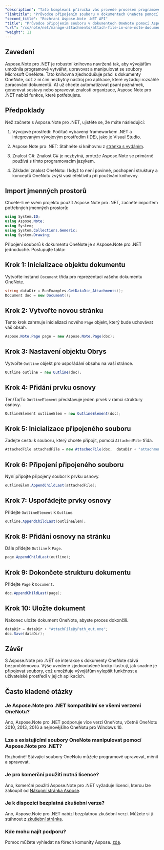 ```yaml
---
"description": "Tato komplexní příručka vás provede procesem programově připojovat soubory k dokumentům OneNotu a umožní vám vylepšit vaše úkoly spojené s psaním poznámek a správou dokumentů. S jasnými, podrobnými pokyny a užitečnými často kladenými otázkami."
"linktitle": "Průvodce připojením souboru v dokumentech OneNote pomocí Aspose.Note"
"second_title": "Rozhraní Aspose.Note .NET API"
"title": "Průvodce připojením souboru v dokumentech OneNote pomocí Aspose.Note"
"url": "/cs/note/net/manage-attachments/attach-file-in-one-note-documents/"
"weight": 11
---
```


## Zavedení

Aspose.Note pro .NET je robustní knihovna navržená tak, aby vývojářům umožnila programově vytvářet, upravovat a manipulovat se soubory Microsoft OneNote. Tato knihovna zjednodušuje práci s dokumenty OneNote, což z ní činí nezbytný nástroj pro aplikace, které vyžadují rozsáhlé zpracování dokumentů. Ať už chcete automatizovat psaní poznámek, generovat sestavy nebo spravovat znalosti organizace, Aspose.Note pro .NET nabízí funkce, které potřebujete.

## Předpoklady

Než začnete s Aspose.Note pro .NET, ujistěte se, že máte následující:

1. Vývojové prostředí: Počítač vybavený frameworkem .NET a integrovaným vývojovým prostředím (IDE), jako je Visual Studio.
  
2. Aspose.Note pro .NET: Stáhněte si knihovnu z [stránka s vydáním](https://releases.aspose.com/note/net/).

3. Znalost C#: Znalost C# je nezbytná, protože Aspose.Note se primárně používá s tímto programovacím jazykem.

4. Základní znalost OneNotu: I když to není povinné, pochopení struktury a konceptů OneNotu zvýší vaši efektivitu při používání knihovny.

## Import jmenných prostorů

Chcete-li ve svém projektu použít Aspose.Note pro .NET, začněte importem potřebných jmenných prostorů:

```csharp
using System.IO;
using Aspose.Note;
using System;
using System.Collections.Generic;
using System.Drawing;
```

Připojení souborů k dokumentu OneNote je s Aspose.Note pro .NET jednoduché. Postupujte takto:

## Krok 1: Inicializace objektu dokumentu

Vytvořte instanci `Document` třída pro reprezentaci vašeho dokumentu OneNote.

```csharp
string dataDir = RunExamples.GetDataDir_Attachments();
Document doc = new Document();
```

## Krok 2: Vytvořte novou stránku

Tento krok zahrnuje inicializaci nového `Page` objekt, který bude uchovávat váš obsah.

```csharp
Aspose.Note.Page page = new Aspose.Note.Page(doc);
```

## Krok 3: Nastavení objektu Obrys

Vytvořte `Outline` objekt pro uspořádání obsahu na vaší stránce.

```csharp
Outline outline = new Outline(doc);
```

## Krok 4: Přidání prvku osnovy

Ten/Ta/To `OutlineElement` představuje jeden prvek v rámci struktury osnovy.

```csharp
OutlineElement outlineElem = new OutlineElement(doc);
```

## Krok 5: Inicializace připojeného souboru

Zadejte cestu k souboru, který chcete připojit, pomocí `AttachedFile` třída.

```csharp
AttachedFile attachedFile = new AttachedFile(doc,  dataDir + "attachment.txt");
```

## Krok 6: Připojení připojeného souboru

Nyní připojte připojený soubor k prvku osnovy.

```csharp
outlineElem.AppendChildLast(attachedFile);
```

## Krok 7: Uspořádejte prvky osnovy

Přidejte `OutlineElement` k `Outline`.

```csharp
outline.AppendChildLast(outlineElem);
```

## Krok 8: Přidání osnovy na stránku

Dále přidejte `Outline` k `Page`.

```csharp
page.AppendChildLast(outline);
```

## Krok 9: Dokončete strukturu dokumentu

Přidejte `Page` k `Document`.

```csharp
doc.AppendChildLast(page);
```

## Krok 10: Uložte dokument

Nakonec uložte dokument OneNote, abyste proces dokončili.

```csharp
dataDir = dataDir + "AttachFileByPath_out.one";
doc.Save(dataDir);
```

## Závěr

S Aspose.Note pro .NET se interakce s dokumenty OneNote stává bezproblémovou. Výše uvedené zjednodušené kroky ilustrují, jak snadné je připojovat soubory, což umožňuje vývojářům vylepšit funkčnost a uživatelské prostředí v jejich aplikacích.

## Často kladené otázky

### Je Aspose.Note pro .NET kompatibilní se všemi verzemi OneNotu?

Ano, Aspose.Note pro .NET podporuje více verzí OneNotu, včetně OneNotu 2010, 2013, 2016 a nejnovějšího OneNotu pro Windows 10.

### Lze s existujícími soubory OneNote manipulovat pomocí Aspose.Note pro .NET?

Rozhodně! Stávající soubory OneNotu můžete programově upravovat, měnit a spravovat.

### Je pro komerční použití nutná licence?

Ano, komerční použití Aspose.Note pro .NET vyžaduje licenci, kterou lze zakoupit od [Nákupní stránka Aspose](https://purchase.conholdate.com/buy).

### Je k dispozici bezplatná zkušební verze?

Ano, Aspose.Note pro .NET nabízí bezplatnou zkušební verzi. Můžete si ji stáhnout z [zkušební stránka](https://releases.aspose.com/).

### Kde mohu najít podporu?

Pomoc můžete vyhledat na fórech komunity Aspose. [zde](https://forum.aspose.com/c/note/28).